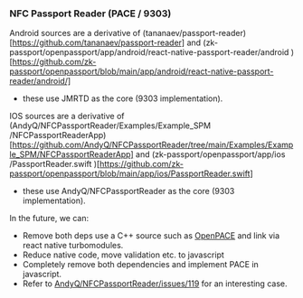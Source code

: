 ### NFC Passport Reader (PACE / 9303)


Android sources are a derivative of
(tananaev/passport-reader)[https://github.com/tananaev/passport-reader] 
and
(zk-passport/openpassport/app/android/react-native-passport-reader/android
)[https://github.com/zk-passport/openpassport/blob/main/app/android/react-native-passport-reader/android/]
* these use JMRTD as the core (9303 implementation).

IOS sources are a derivative of
(AndyQ/NFCPassportReader/Examples/Example_SPM
/NFCPassportReaderApp)[https://github.com/AndyQ/NFCPassportReader/tree/main/Examples/Example_SPM/NFCPassportReaderApp]
and
(zk-passport/openpassport/app/ios
/PassportReader.swift
)[https://github.com/zk-passport/openpassport/blob/main/app/ios/PassportReader.swift]
* these use AndyQ/NFCPassportReader as the core (9303 implementation).

In the future, we can:
* Remove both deps use a C++ source such as [OpenPACE](https://frankmorgner.github.io/openpace/) and link via react native turbomodules.
* Reduce native code, move validation etc. to javascript
* Completely remove both dependencies and implement PACE in javascript.
* Refer to [AndyQ/NFCPassportReader/issues/119](https://github.com/AndyQ/NFCPassportReader/issues/119) for an interesting case.